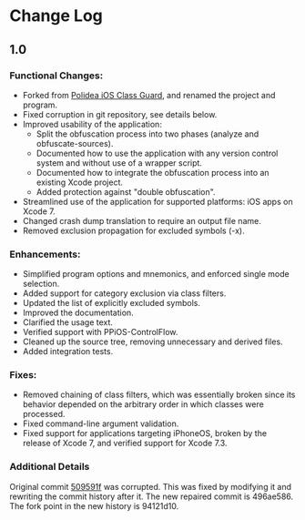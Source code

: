 Change Log
==========

1.0
-----------------------
### Functional Changes:

* Forked from [Polidea iOS Class Guard](https://github.com/Polidea/ios-class-guard), and renamed the project and program.
* Fixed corruption in git repository, see details below.
* Improved usability of the application:
    * Split the obfuscation process into two phases (analyze and obfuscate-sources).
    * Documented how to use the application with any version control system and without use of a wrapper script.
    * Documented how to integrate the obfuscation process into an existing Xcode project.
    * Added protection against "double obfuscation".
* Streamlined use of the application for supported platforms: iOS apps on Xcode 7.
* Changed crash dump translation to require an output file name.
* Removed exclusion propagation for excluded symbols (-x).

### Enhancements:

* Simplified program options and mnemonics, and enforced single mode selection.
* Added support for category exclusion via class filters.
* Updated the list of explicitly excluded symbols.
* Improved the documentation.
* Clarified the usage text.
* Verified support with PPiOS-ControlFlow.
* Cleaned up the source tree, removing unnecessary and derived files.
* Added integration tests.

### Fixes:

* Removed chaining of class filters, which was essentially broken since its behavior depended on the arbitrary order in which classes were processed.
* Fixed command-line argument validation.
* Fixed support for applications targeting iPhoneOS, broken by the release of Xcode 7, and verified support for Xcode 7.3.

### Additional Details

Original commit [509591f](https://github.com/Polidea/ios-class-guard/commit/509591f78f37905913ba0cbd832e5e4f7b925a8a) was corrupted. This was fixed by modifying it and rewriting the commit history after it. The new repaired commit is 496ae586. The fork point in the new history is 94121d10.